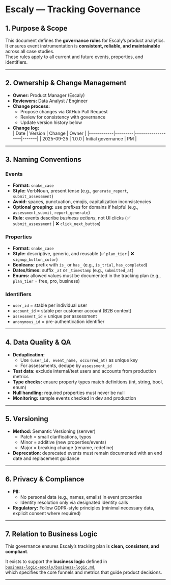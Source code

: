 # Escaly — Tracking Governance

## 1. Purpose & Scope
This document defines the **governance rules** for Escaly’s product analytics.  
It ensures event instrumentation is **consistent, reliable, and maintainable** across all case studies.  
These rules apply to all current and future events, properties, and identifiers.

---

## 2. Ownership & Change Management
- **Owner:** Product Manager (Escaly)  
- **Reviewers:** Data Analyst / Engineer  
- **Change process:**  
  - Propose changes via GitHub Pull Request  
  - Review for consistency with governance  
  - Update version history below  
- **Change log:**  
  | Date       | Version | Change            | Owner |
  |------------|---------|-------------------|-------|
  | 2025-09-25 | 1.0.0   | Initial governance | PM    |

---

## 3. Naming Conventions

### Events
- **Format:** `snake_case`  
- **Style:** VerbNoun, present tense (e.g., `generate_report`, `submit_assessment`)  
- **Avoid:** spaces, punctuation, emojis, capitalization inconsistencies  
- **Optional grouping:** use prefixes for domains if helpful (e.g., `assessment_submit`, `report_generate`)  
- **Rule:** events describe *business actions*, not UI clicks (✅ `submit_assessment` | ❌ `click_next_button`)

### Properties
- **Format:** `snake_case`  
- **Style:** descriptive, generic, and reusable (✅ `plan_tier` | ❌ `signup_button_color`)  
- **Booleans:** prefix with `is_` or `has_` (e.g., `is_trial`, `has_completed`)  
- **Dates/times:** suffix `_at` or `_timestamp` (e.g., `submitted_at`)  
- **Enums:** allowed values must be documented in the tracking plan (e.g., `plan_tier` = free, pro, business)

### Identifiers
- `user_id` = stable per individual user  
- `account_id` = stable per customer account (B2B context)  
- `assessment_id` = unique per assessment  
- `anonymous_id` = pre-authentication identifier  

---

## 4. Data Quality & QA
- **Deduplication:**  
  - Use `(user_id, event_name, occurred_at)` as unique key  
  - For assessments, dedupe by `assessment_id`  
- **Test data:** exclude internal/test users and accounts from production metrics  
- **Type checks:** ensure property types match definitions (int, string, bool, enum)  
- **Null handling:** required properties must never be null  
- **Monitoring:** sample events checked in dev and production  

---

## 5. Versioning
- **Method:** Semantic Versioning (semver)  
  - Patch = small clarifications, typos  
  - Minor = additive (new properties/events)  
  - Major = breaking change (rename, redefine)  
- **Deprecation:** deprecated events must remain documented with an end date and replacement guidance  

---

## 6. Privacy & Compliance
- **PII:**  
  - No personal data (e.g., names, emails) in event properties  
  - Identity resolution only via designated identity calls  
- **Regulatory:** Follow GDPR-style principles (minimal necessary data, explicit consent where required)

---

## 7. Relation to Business Logic
This governance ensures Escaly’s tracking plan is **clean, consistent, and compliant**.  

It exists to support the **business logic** defined in  
[`business-logic-escaly/business-logic.md`](../business-logic-escaly/business-logic.md),  
which specifies the core funnels and metrics that guide product decisions.

---
